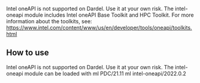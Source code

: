Intel oneAPI is not supported on Dardel. Use it at your own risk.
The intel-oneapi module includes Intel oneAPI Base Toolkit and HPC Toolkit.
For more information about the toolkits, see:
https://www.intel.com/content/www/us/en/developer/tools/oneapi/toolkits.html

## How to use

Intel oneAPI is not supported on Dardel. Use it at your own risk.
The intel-oneapi module can be loaded with
ml PDC/21.11
ml intel-oneapi/2022.0.2

